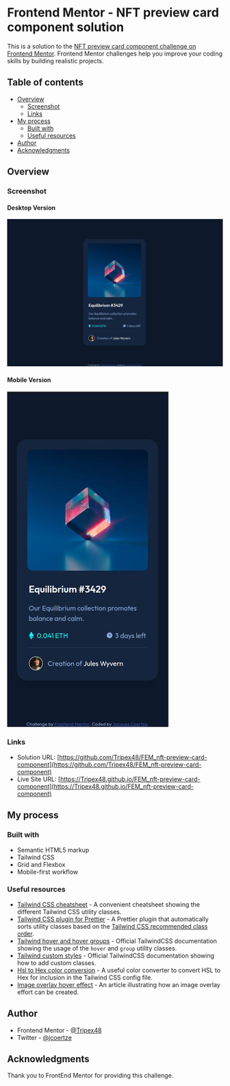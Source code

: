 # Frontend Mentor - NFT preview card component solution

This is a solution to the [NFT preview card component challenge on Frontend Mentor](https://www.frontendmentor.io/challenges/nft-preview-card-component-SbdUL_w0U). Frontend Mentor challenges help you improve your coding skills by building realistic projects.

## Table of contents

- [Overview](#overview)
  - [Screenshot](#screenshot)
  - [Links](#links)
- [My process](#my-process)
  - [Built with](#built-with)
  - [Useful resources](#useful-resources)
- [Author](#author)
- [Acknowledgments](#acknowledgments)

## Overview

### Screenshot

#### Desktop Version

![Desktop version](./screenshots/screenshot_desktop.jpg)

#### Mobile Version

![Mobile version](./screenshots/screenshot_mobile.jpg)

### Links

- Solution URL: [https://github.com/Tripex48/FEM_nft-preview-card-component](https://github.com/Tripex48/FEM_nft-preview-card-component)
- Live Site URL: [https://Tripex48.github.io/FEM_nft-preview-card-component](https://Tripex48.github.io/FEM_nft-preview-card-component)

## My process

### Built with

- Semantic HTML5 markup
- Tailwind CSS
- Grid and Flexbox
- Mobile-first workflow

### Useful resources

- [Tailwind CSS cheatsheet](https://nerdcave.com/tailwind-cheat-sheet) - A convenient cheatsheet showing the different Tailwind CSS utility classes.
- [Tailwind CSS plugin for Prettier](https://github.com/tailwindlabs/prettier-plugin-tailwindcss) - A Prettier plugin that automatically sorts utility classes based on the [Tailwind CSS recommended class order](https://tailwindcss.com/blog/automatic-class-sorting-with-prettier#how-classes-are-sorted).
- [Tailwind hover and hover groups](https://tailwindcss.com/docs/hover-focus-and-other-states#styling-based-on-parent-state) - Official TailwindCSS documentation showing the usage of the `hover` and `group` utility classes.
- [Tailwind custom styles](https://tailwindcss.com/docs/adding-custom-styles#adding-custom-utilities) - Official TailwindCSS documentation showing how to add custom classes.
- [Hsl to Hex color conversion](https://htmlcolors.com/hsl-to-hex) - A useful color converter to convert HSL to Hex for inclusion in the Tailwind CSS config file.
- [Image overlay hover effect](https://www.geeksforgeeks.org/how-to-create-image-overlay-hover-using-html-css/) - An article illustrating how an image overlay effort can be created.

## Author

- Frontend Mentor - [@Tripex48](https://www.frontendmentor.io/profile/Tripex48)
- Twitter - [@jcoertze](https://www.twitter.com/jcoertze)

## Acknowledgments

Thank you to FrontEnd Mentor for providing this challenge.
